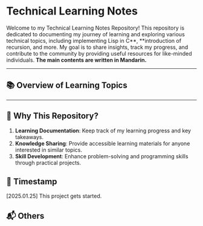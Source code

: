# Technical Learning Notes

Welcome to my Technical Learning Notes Repository! This repository is dedicated to documenting my journey of learning and exploring various technical topics, including implementing Lisp in C**, **introduction of recursion, and more. My goal is to share insights, track my progress, and contribute to the community by providing useful resources for like-minded individuals. **The main contents are written in Mandarin.**

---

## 📚 Overview of Learning Topics



---

## 🌟 Why This Repository?

1. **Learning Documentation**: Keep track of my learning progress and key takeaways.
2. **Knowledge Sharing**: Provide accessible learning materials for anyone interested in similar topics.
3. **Skill Development**: Enhance problem-solving and programming skills through practical projects.



## 📂 Timestamp

[2025.01.25] This project gets started.



## 📬 Others



